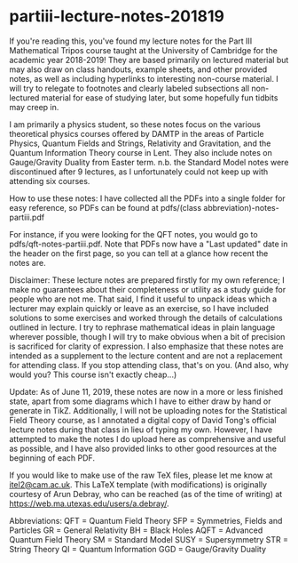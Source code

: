 # partiii-lecture-notes-201819

If you're reading this, you've found my lecture notes for the Part III Mathematical Tripos course taught at the University of Cambridge for the academic year 2018-2019! They are based primarily on lectured material but may also draw on class handouts, example sheets, and other provided notes, as well as including hyperlinks to interesting non-course material. I will try to relegate to footnotes and clearly labeled subsections all non-lectured material for ease of studying later, but some hopefully fun tidbits may creep in.

I am primarily a physics student, so these notes focus on the various theoretical physics courses offered by DAMTP in the areas of Particle Physics, Quantum Fields and Strings, Relativity and Gravitation, and the Quantum Information Theory course in Lent. They also include notes on Gauge/Gravity Duality from Easter term. n.b. the Standard Model notes were discontinued after 9 lectures, as I unfortunately could not keep up with attending six courses.

How to use these notes:
I have collected all the PDFs into a single folder for easy reference, so PDFs can be found at
pdfs/(class abbreviation)-notes-partiii.pdf

For instance, if you were looking for the QFT notes, you would go to pdfs/qft-notes-partiii.pdf. Note that PDFs now have a "Last updated" date in the header on the first page, so you can tell at a glance how recent the notes are.

Disclaimer:
These lecture notes are prepared firstly for my own reference; I make no guarantees about their completeness or utility as a study guide for people who are not me. That said, I find it useful to unpack ideas which a lecturer may explain quickly or leave as an exercise, so I have included solutions to some exercises and worked through the details of calculations outlined in lecture. I try to rephrase mathematical ideas in plain language wherever possible, though I will try to make obvious when a bit of precision is sacrificed for clarity of expression. I also emphasize that these notes are intended as a supplement to the lecture content and are not a replacement for attending class. If you stop attending class, that's on you. (And also, why would you? This course isn't exactly cheap...)

Update: As of June 11, 2019, these notes are now in a more or less finished state, apart from some diagrams which I have to either draw by hand or generate in TikZ. Additionally, I will not be uploading notes for the Statistical Field Theory course, as I annotated a digital copy of David Tong's official lecture notes during that class in lieu of typing my own. However, I have attempted to make the notes I do upload here as comprehensive and useful as possible, and I have also provided links to other good resources at the beginning of each PDF.

If you would like to make use of the raw TeX files, please let me know at itel2@cam.ac.uk. This LaTeX template (with modifications) is originally courtesy of Arun Debray, who can be reached (as of the time of writing) at https://web.ma.utexas.edu/users/a.debray/.

Abbreviations:
QFT = Quantum Field Theory
SFP = Symmetries, Fields and Particles
GR = General Relativity
BH = Black Holes
AQFT = Advanced Quantum Field Theory
SM = Standard Model
SUSY = Supersymmetry
STR = String Theory
QI = Quantum Information
GGD = Gauge/Gravity Duality
